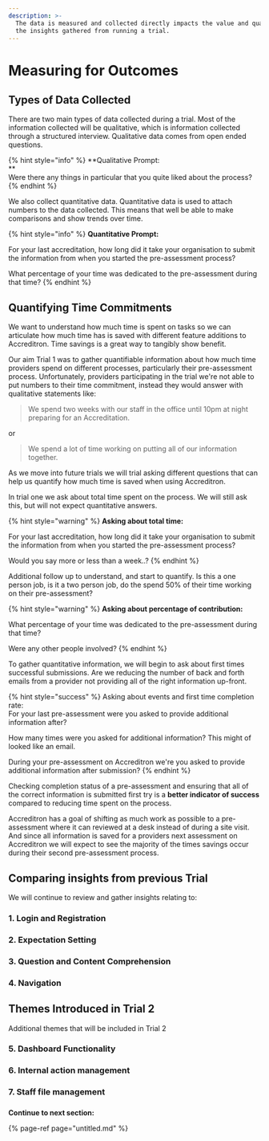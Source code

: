 ```yaml
---
description: >-
  The data is measured and collected directly impacts the value and quality of
  the insights gathered from running a trial.
---
```


# Measuring for Outcomes

## Types of Data Collected

There are two main types of data collected during a trial. Most of the information collected will be qualitative, which is information collected through a structured interview. Qualitative data comes from open ended questions.

{% hint style="info" %}
**Qualitative Prompt:  
**  
Were there any things in particular that you quite liked about the process?
{% endhint %}

We also collect quantitative data. Quantitative data is used to attach numbers to the data collected. This means that well be able to make comparisons and show trends over time.

{% hint style="info" %}
**Quantitative Prompt:**

For your last accreditation, how long did it take your organisation to submit the information from when you started the pre-assessment process? 

What percentage of your time was dedicated to the pre-assessment during that time?
{% endhint %}

## Quantifying Time Commitments

We want to understand how much time is spent on tasks so we can articulate how much time has is saved with different feature additions to Accreditron. Time savings is a great way to tangibly show benefit.

Our aim Trial 1 was to gather quantifiable information about how much time providers spend on different processes, particularly their pre-assessment process. Unfortunately, providers participating in the trial we're not able to put numbers to their time commitment, instead they would answer with qualitative statements like:

> We spend two weeks with our staff in the office until 10pm at night preparing for an Accreditation.

or

> We spend a lot of time working on putting all of our information together.

As we move into future trials we will trial asking different questions that can help us quantify how much time is saved when using Accreditron.  
  
In trial one we ask about total time spent on the process. We will still ask this, but will not expect quantitative answers.

{% hint style="warning" %}
**Asking about total time:**

For your last accreditation, how long did it take your organisation to submit the information from when you started the pre-assessment process?

Would you say more or less than a week..?
{% endhint %}

  
Additional follow up to understand, and start to quantify. Is this a one person job, is it a two person job, do the spend 50% of their time working on their pre-assessment?

{% hint style="warning" %}
**Asking about percentage of contribution:**

What percentage of your time was dedicated to the pre-assessment during that time?

Were any other people involved?
{% endhint %}

  
To gather quantitative information, we will begin to ask about first times successful submissions. Are we reducing the number of back and forth emails from a provider not providing all of the right information up-front.

{% hint style="success" %}
Asking about events and first time completion rate:  
For your last pre-assessment were you asked to provide additional information after?  
  
How many times were you asked for additional information? This might of looked like an email.  
  
During your pre-assessment on Accreditron we're you asked to provide additional information after submission?
{% endhint %}

  
Checking completion status of a pre-assessment and ensuring that all of the correct information is submitted first try is a **better indicator of success** compared to reducing time spent on the process. 

Accreditron has a goal of shifting as much work as possible to a pre-assessment where it can reviewed at a desk instead of during a site visit. And since all information is saved for a providers next assessment on Accreditron we will expect to see the majority of the times savings occur during their second pre-assessment process.

##  Comparing insights from previous Trial

We will continue to review and gather insights relating to:

### 1. Login and Registration

### 2. Expectation Setting

### 3. Question and Content Comprehension

### 4. Navigation 

## Themes Introduced in Trial 2

Additional themes that will be included in Trial 2

### 5. Dashboard Functionality 

### 6. Internal action management

### 7. Staff file management

### 





**Continue to next section:**

{% page-ref page="untitled.md" %}



